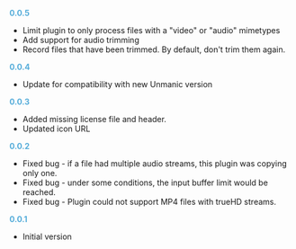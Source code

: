 
**<span style="color:#56adda">0.0.5</span>**
- Limit plugin to only process files with a "video" or "audio" mimetypes
- Add support for audio trimming
- Record files that have been trimmed. By default, don't trim them again.

**<span style="color:#56adda">0.0.4</span>**
- Update for compatibility with new Unmanic version

**<span style="color:#56adda">0.0.3</span>**
- Added missing license file and header.
- Updated icon URL

**<span style="color:#56adda">0.0.2</span>**
- Fixed bug - if a file had multiple audio streams, this plugin was copying only one.
- Fixed bug - under some conditions, the input buffer limit would be reached.
- Fixed bug - Plugin could not support MP4 files with trueHD streams.

**<span style="color:#56adda">0.0.1</span>**
- Initial version
